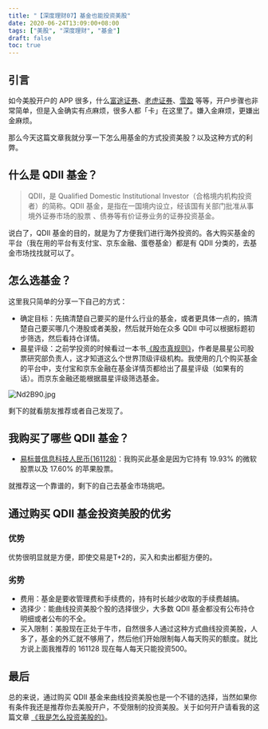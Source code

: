 ```yaml
---
title: "【深度理财07】基金也能投资美股"
date: 2020-06-24T13:09:00+08:00
tags: ["美股", "深度理财", "基金"] 
draft: false
toc: true
---
```


## 引言

如今美股开户的 APP 很多，什么[富途证券](http://link.3li3.com/futu)、[老虎证券](http://link.3li3.com/tiger)、[雪盈](http://link.3li3.com/xueying) 等等，开户步骤也非常简单，但是入金确实有点麻烦，很多人都「卡」在这里了。嫌入金麻烦，更嫌出金麻烦。

那么今天这篇文章我就分享一下怎么用基金的方式投资美股？以及这种方式的利弊。

<!--more-->

## 什么是 QDII 基金？

> QDII，是 Qualified Domestic Institutional Investor（合格境内机构投资者）的简称。QDII 基金，是指在一国境内设立，经该国有关部门批准从事境外证券市场的股票 、债券等有价证券业务的证券投资基金。

说白了，QDII 基金的目的，就是为了方便我们进行海外投资的。各大购买基金的平台（我在用的平台有支付宝、京东金融、蛋卷基金）都是有 QDII 分类的，去基金市场找找就可以了。

## 怎么选基金？

这里我只简单的分享一下自己的方式：

- 确定目标：先搞清楚自己要买的是什么行业的基金，或者更具体一点的，搞清楚自己要买哪几个港股或者美股，然后就开始在众多 QDII 中可以根据标题初步筛选，然后看持仓详情。
- 晨星评级：之前学投资的时候看过一本书[《股市真规则》](https://book.douban.com/subject/1728725/)，作者是晨星公司股票研究部负责人，这才知道这么个世界顶级评级机构。我使用的几个购买基金的平台中，支付宝和京东金融在基金详情页都给出了晨星评级（如果有的话）。而京东金融还能根据晨星评级筛选基金。

![Nd2B90.jpg](https://s1.ax1x.com/2020/06/24/Nd2B90.jpg)

剩下的就看朋友推荐或者自己发现了。

## 我购买了哪些 QDII 基金？

- [易标普信息科技人民币(161128)](http://fund.eastmoney.com/161128.html)：我购买此基金是因为它持有 19.93% 的微软股票以及 17.60% 的苹果股票。

就推荐这一个靠谱的，剩下的自己去基金市场挑吧。

## 通过购买 QDII 基金投资美股的优劣

### 优势

优势很明显就是方便，即使交易是T+2的，买入和卖出都挺方便的。

### 劣势

- 费用：基金是要收管理费和手续费的，持有时长越少收取的手续费越搞。
- 选择少：能曲线投资美股个股的选择很少，大多数 QDII 基金都没有公布持仓明细或者公布的不全。
- 买入限制：美股现在正处于牛市，自然很多人通过这种方式曲线投资美股，人多了，基金的外汇就不够用了，然后他们开始限制每人每天购买的额度。就比方说上面我推荐的 161128 现在每人每天只能投资500。


## 最后

总的来说，通过购买 QDII 基金来曲线投资美股也是一个不错的选择，当然如果你有条件我还是推荐你去美股开户，不受限制的投资美股。关于如何开户请看我的这篇文章 [《我是怎么投资美股的》](https://blog.forecho.com/how-do-i-invest-in-american-stocks.html)。